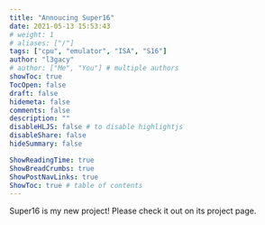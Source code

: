 ```yaml
---
title: "Annoucing Super16"
date: 2021-05-13 15:53:43
# weight: 1
# aliases: ["/"]
tags: ["cpu", "emulator", "ISA", "S16"]
author: "l3gacy"
# author: ["Me", "You"] # multiple authors
showToc: true
TocOpen: false
draft: false
hidemeta: false
comments: false
description: ""
disableHLJS: false # to disable highlightjs
disableShare: false
hideSummary: false

ShowReadingTime: true
ShowBreadCrumbs: true
ShowPostNavLinks: true
ShowToc: true # table of contents
---
```

Super16 is my new project! Please check it out on its project page.
